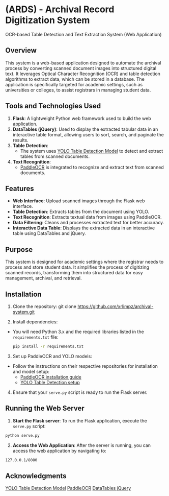 # (ARDS) - Archival Record Digitization System 
OCR-based Table Detection and Text Extraction System (Web Application)

## Overview
This system is a web-based application designed to automate the archival process by converting scanned document images into structured digital text. It leverages Optical Character Recognition (OCR) and table detection algorithms to extract data, which can be stored in a database. The application is specifically targeted for academic settings, such as universities or colleges, to assist registrars in managing student data.

## Tools and Technologies Used

1. **Flask**: A lightweight Python web framework used to build the web application.
2. **DataTables (jQuery)**: Used to display the extracted tabular data in an interactive table format, allowing users to sort, search, and paginate the results.
3. **Table Detection**:
   - The system uses [YOLO Table Detection Model](https://huggingface.co/foduucom/table-detection-and-extraction) to detect and extract tables from scanned documents.
4. **Text Recognition**: 
   - [PaddleOCR](https://github.com/PaddlePaddle/PaddleOCR) is integrated to recognize and extract text from scanned documents.

## Features

- **Web Interface**: Upload scanned images through the Flask web interface.
- **Table Detection**: Extracts tables from the document using YOLO.
- **Text Recognition**: Extracts textual data from images using PaddleOCR.
- **Data Filtering**: Cleans and processes extracted text for better accuracy.
- **Interactive Data Table**: Displays the extracted data in an interactive table using DataTables and jQuery.

## Purpose
This system is designed for academic settings where the registrar needs to process and store student data. It simplifies the process of digitizing scanned records, transforming them into structured data for easy management, archival, and retrieval.

## Installation

1. Clone the repository:
git clone https://github.com/xrlimpz/archival-system.git

2. Install dependencies:
- You will need Python 3.x and the required libraries listed in the `requirements.txt` file:
  ```bash
  pip install -r requirements.txt
  ```

3. Set up PaddleOCR and YOLO models:
- Follow the instructions on their respective repositories for installation and model setup:
  - [PaddleOCR installation guide]([https://github.com/PaddlePaddle/PaddleOCR](https://github.com/PaddlePaddle/PaddleOCR/blob/main/README_en.md))
  - [YOLO Table Detection setup](https://huggingface.co/foduucom/table-detection-and-extraction)

4. Ensure that your `serve.py` script is ready to run the Flask server.

## Running the Web Server

1. **Start the Flask server**:
To run the Flask application, execute the `serve.py` script:
```bash
python serve.py
```

2. **Access the Web Application**:
After the server is running, you can access the web application by navigating to:
```bash
127.0.0.1/8080
```

## Acknowledgments
[YOLO Table Detection Model](https://huggingface.co/foduucom/table-detection-and-extraction)
[PaddleOCR](https://github.com/PaddlePaddle/PaddleOCR?tab=readme-ov-file)
[DataTables jQuery](https://datatables.net/)
